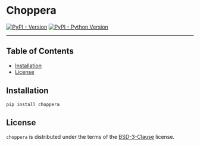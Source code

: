 # Choppera

[![PyPI - Version](https://img.shields.io/pypi/v/choppera.svg)](https://pypi.org/project/choppera)
[![PyPI - Python Version](https://img.shields.io/pypi/pyversions/choppera.svg)](https://pypi.org/project/choppera)

-----

## Table of Contents

- [Installation](#installation)
- [License](#license)

## Installation

```console
pip install choppera
```

## License

`choppera` is distributed under the terms of the [BSD-3-Clause](https://spdx.org/licenses/BSD-3-Clause.html) license.
